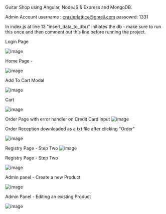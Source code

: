 Guitar Shop using Angular, NodeJS & Express and MongoDB.





Admin Account
username : crazierlattice@gmail.com
passowrd: 1331

In index.js at line 13 "insert_data_to_db()" initiates the db - make sure to run this once and then comment out this line before running the project.

Login Page

![image](https://user-images.githubusercontent.com/68593924/160144652-b2145a23-d9bd-4796-be00-813cfc035fe8.png)



Home Page -

![image](https://user-images.githubusercontent.com/68593924/160144608-1a7b025a-4366-45c3-86f5-1e9c4ba75154.png)



Add To Cart Modal

![image](https://user-images.githubusercontent.com/68593924/160144677-9c2bf385-1911-4027-a28e-ff0bcffa98a3.png)


Cart

![image](https://user-images.githubusercontent.com/68593924/160144696-1efb84d7-8a94-4567-bda5-ae078a426da4.png)


Order Page with error handler on Credit Card input
![image](https://user-images.githubusercontent.com/68593924/160144755-7be4b8df-d4e3-4b5f-948e-5d8e7ef065ca.png)

Order Reception downloaded as a txt file after clicking "Order"

![image](https://user-images.githubusercontent.com/68593924/160144811-2c7c8f8f-fce6-4374-b5e7-541aa47f6ee6.png)

Registry Page - Step Two
![image](https://user-images.githubusercontent.com/68593924/160145039-9980fc30-ec69-41eb-a56b-8a3752ad7d38.png)

Registry Page - Step Two

![image](https://user-images.githubusercontent.com/68593924/160145154-e15932a1-ab8f-4dbd-8d90-dbc49d760556.png)


Admin panel - Create a new Product

![image](https://user-images.githubusercontent.com/68593924/160145348-1e0f42d7-49f8-4456-a749-058d36585757.png)


Admin Panel - Editing an existing Product

![image](https://user-images.githubusercontent.com/68593924/160145421-c7a6511a-4685-4231-9c3a-c96618061e83.png)


